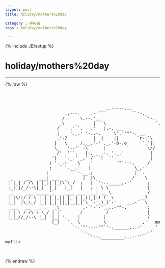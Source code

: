 ```yaml
---
layout: post
title: holiday/mothers%20day
category : 字符画
tags : holiday/mothers%20day
---
```

{% include JB/setup %}
# holiday/mothers%20day
---
{% raw %}
<pre>



                                     __..-----..._
                       .,---.    .-&#039;`             `&#039;-._
                      /      \.--.&#039;__                  &#039;-.
                     _\    _      |  `\                   `.
                    /    .&#039; `.   .&#039;   |.-. ___              `.
                    |    &#039;._.&#039; &#039;-..-.     \&quot;.&#039;&#039;&quot;&quot;-. __        &#039;
                    .&#039;-7          |  |    ||       `r-.`\      `.
                   |   \     /.__,&#039;-&#039; ,_.&#039;-b-.o      `.`||       \
                   \_   &#039;--&#039;` -\      |        `       \//        \
                    /&#039; .&#039;``.   |-, _ .-. &#039;._.&#039;          |          .
                  &#039;|   &#039;._.&#039; _,&#039; /` `t  `&#039;.             |          ;
                 ; &#039;._.|    \   .&#039;         `&quot;&#039;---,     /           ;
                 ;     &#039;.__.&#039;   |                 \_,-&#039;             |
                |          `-.__,;                | `.              |
  _     __   ___| ___  _      |  |\              /    \             |
 | |_| / /\ | |_)| |_)\ \_/  ;   | `&#039;-.._____,.-&#039;      ;           ;
 |_| |/_/--\|_|  |_|   |_|   |   ; | \ \               |           ;
  _     ___ _____&#039;_    ____ ___  __| __ \              /           `
 | |\/|/ / \ | | | |_|| |_ | |_)|_||( (` \          __7           /
 |_|  |\_\_/ |_| |_| ||_|__|_|`\ `-&#039;_)_)`-&#039;    __.-`  \          /
  ___   __   _     _\         ,-`&#039;-`-&#039;__,.-&quot;&quot;-.        ;        /
 | | \ / /\ \ \_/ | |`       /         /               |       &#039;
 |_|_//_/--\ |_|  |_| &#039;.    |         |                /     /&#039;
                  [_]   `.  \         \              ,&#039;   mx&#039;
                          `-.`&quot;&#039;----&quot;&quot;`&#039;-.______,,.-&#039;    .&#039;
                             `-._                    _,-&#039;
                                 &#039;--._________...--&#039;&#039;
myflix 

 </pre>
{% endraw %}
